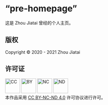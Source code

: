 # “pre-homepage”
这是 Zhou Jiatai 曾经的个人主页。
## 版权
Copyright &copy; 2020 - 2021 Zhou Jiatai  
## 许可证
[<img src="https://mirrors.creativecommons.org/presskit/icons/cc.png" alt="CC" width="48" />](https://creativecommons.org/licenses/by-nc-nd/4.0/deed.zh-Hans) [<img src="https://mirrors.creativecommons.org/presskit/icons/by.png" alt="BY" width="48" />](https://creativecommons.org/licenses/by-nc-nd/4.0/deed.zh-Hans) [<img src="https://mirrors.creativecommons.org/presskit/icons/nc-jp.png" alt="NC" width="48" />](https://creativecommons.org/licenses/by-nc-nd/4.0/deed.zh-Hans) [<img src="https://mirrors.creativecommons.org/presskit/icons/nd.png" alt="ND" width="48" />](https://creativecommons.org/licenses/by-nc-nd/4.0/deed.zh-Hans)  
本作品采用 [CC BY-NC-ND 4.0](https://creativecommons.org/licenses/by-nc-nd/4.0/deed.zh-Hans) 许可协议进行许可。
